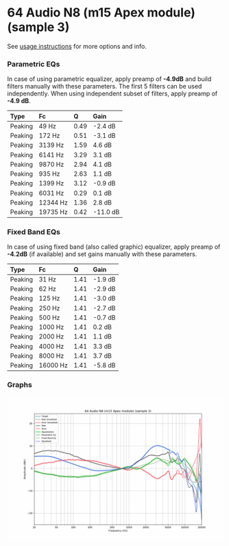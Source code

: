 # 64 Audio N8 (m15 Apex module) (sample 3)
See [usage instructions](https://github.com/jaakkopasanen/AutoEq#usage) for more options and info.

### Parametric EQs
In case of using parametric equalizer, apply preamp of **-4.9dB** and build filters manually
with these parameters. The first 5 filters can be used independently.
When using independent subset of filters, apply preamp of **-4.9 dB**.

| Type    | Fc       |    Q | Gain     |
|:--------|:---------|:-----|:---------|
| Peaking | 49 Hz    | 0.49 | -2.4 dB  |
| Peaking | 172 Hz   | 0.51 | -3.1 dB  |
| Peaking | 3139 Hz  | 1.59 | 4.6 dB   |
| Peaking | 6141 Hz  | 3.29 | 3.1 dB   |
| Peaking | 9870 Hz  | 2.94 | 4.1 dB   |
| Peaking | 935 Hz   | 2.63 | 1.1 dB   |
| Peaking | 1399 Hz  | 3.12 | -0.9 dB  |
| Peaking | 6031 Hz  | 0.29 | 0.1 dB   |
| Peaking | 12344 Hz | 1.36 | 2.8 dB   |
| Peaking | 19735 Hz | 0.42 | -11.0 dB |

### Fixed Band EQs
In case of using fixed band (also called graphic) equalizer, apply preamp of **-4.2dB**
(if available) and set gains manually with these parameters.

| Type    | Fc       |    Q | Gain    |
|:--------|:---------|:-----|:--------|
| Peaking | 31 Hz    | 1.41 | -1.9 dB |
| Peaking | 62 Hz    | 1.41 | -2.9 dB |
| Peaking | 125 Hz   | 1.41 | -3.0 dB |
| Peaking | 250 Hz   | 1.41 | -2.7 dB |
| Peaking | 500 Hz   | 1.41 | -0.7 dB |
| Peaking | 1000 Hz  | 1.41 | 0.2 dB  |
| Peaking | 2000 Hz  | 1.41 | 1.1 dB  |
| Peaking | 4000 Hz  | 1.41 | 3.3 dB  |
| Peaking | 8000 Hz  | 1.41 | 3.7 dB  |
| Peaking | 16000 Hz | 1.41 | -5.8 dB |

### Graphs
![](./64%20Audio%20N8%20(m15%20Apex%20module)%20(sample%203).png)